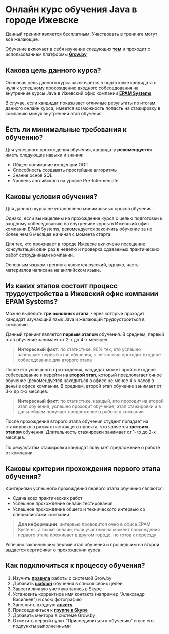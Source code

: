 Онлайн курс обучения Java в городе Ижевске
====================

Данный тренинг является бесплатным. Участвовать в тренинге могут все желающие.

Обучение включает в себя изучение следующих **[тем]({{site.baseurl}}/content)** и проходит с использованием платформы **[Grow.by](https://grow.by)**

Какова цель данного курса?
---------------------
Основная цель данного курса заключается в подготовке кандидата с нуля к успешному прохождению входного собеседования на внутренние курсы Java в Ижевский офис компании **[EPAM Systems](https://www.epam.com)** 

В случае, если кандидат показывает отличные результаты по итогам данного онлайн курса, имеется возможность попасть на стажировку в компанию минуя внутренний этап обучения.

Есть ли минимальные требования к обучению?
---------------------
Для успешного прохождения обучения, кандидату **рекомендуется** иметь следующие навыки и знания:
* Общее понимание концепции ООП
* Способность создавать простейшие алгоритмы
* Знание основ SQL
* Уровень английского на уровне Pre-Intermediate

Каковы условия обучения?
---------------------
Для данного курса не установлено минимальных сроков обучения. 

Однако, если вы нацелены на прохождение курса с целью подготовки к входному собеседованию на внутрениие курсы в Ижевский офис компании EPAM Systems, рекомендуется закончить обучение за не более чем 6 месяцев начиная с момента старта.

Для тех, кто проживает в городе Ижевске включено посещение консультаций один раз в неделю и проверка сдаваемых практических работ сотрудниками компании.

Основным языком тренинга является русский, однако, часть материалов написана на английском языке.

Из каких этапов состоит процесс трудоустройства в Ижевский офис компании EPAM Systems?
---------------------
Можно выделить **три основных этапа**, через которые проходит кандидат изучающий язык Java и желающий трудоустроиться в компанию.

Данный тренинг является **первым этапом** обучения. В среднем, первый этап обучение занимает от 2-х до 4-х месяцев.

>**Интересный факт**: по статистике, 90% тех, кто успешно завершает первый этап обучения, с легкостью проходит входное собеседование для второго этапа

После его успешного прохождения, кандидат может пройти входное собеседование и перейти на **второй этап**, который предполагает очное обучение (рекомендуется находиться в офисе не менее 4-х часов в день) в офисе компании. В среднем, второй этап обучение занимает от 3-х до 4-х месяцев.

>**Интересный факт**: по статистике, каждый, кто проходит на второй этап обучения, успешно проходит обучение, этап стажировки и в дальнейшем получает предложение о работе в компании

После прохождения второго этапа обучения студент попадает на стажировку в рамках настоящего проекта, что является **третьим этапом** обучения. Длительность стажировки занимает от 1-го до 2-х месяцев.

По результатам стажировки кандидат получает предложение о работе от компании.

Каковы критерии прохождения первого этапа обучения?
---------------------
Критериями успешного прохождения первого этапа обучения являются:
* Сдача всех практических работ
* Успешное прохождение онлайн тестирования
* Успешное прохождение общего и технического интервью со специалистами компании

>**Для информации**: интервью проводится очно в офисе EPAM Systems, а также онлайн, если участник на момент прохождения первого этапа проживает в другом городе, но готов к переезду

Успешно закончившим первый этап обучения и прошедшим на второй выдается сертификат о прохождении курса.

Как подключиться к процессу обучения?
---------------------
1. Изучить **[правила]({{site.baseurl}}/materials/grow_intro/grow_intro)** работы с системой Grow.by
2. Добавить **[шаблон](https://grow.telescopeai.com/templateView/18199)** обучения в список своих целей
3. Завести личную учетную запись в Skype
4. Установить корректное имя контакта (например "Александр Васильев") и свою фотографию
5. Заполнить входную **[анкету](https://forms.gle/YewSknjEYrQwdCeMA)**
6. Присоединиться к **[группе в Skype](https://join.skype.com/oUPhgVkYZyHX)**
7. Добавить ментора в системе Grow.by
8. Отметить первый пункт "Присоединиться к обучению" и все его подпункты выполненными



